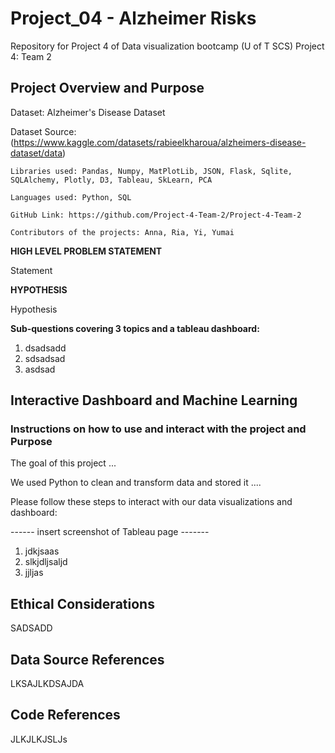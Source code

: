 # Project_04 - Alzheimer Risks
Repository for Project 4 of Data visualization bootcamp (U of T SCS)
Project 4: Team 2 

## Project Overview and Purpose 

Dataset: Alzheimer's Disease Dataset

Dataset Source: (https://www.kaggle.com/datasets/rabieelkharoua/alzheimers-disease-dataset/data)

	Libraries used: Pandas, Numpy, MatPlotLib, JSON, Flask, Sqlite, SQLAlchemy, Plotly, D3, Tableau, SkLearn, PCA
 	
  	Languages used: Python, SQL
	
 	GitHub Link: https://github.com/Project-4-Team-2/Project-4-Team-2
	
 	Contributors of the projects: Anna, Ria, Yi, Yumai

**HIGH LEVEL PROBLEM STATEMENT** 
	
Statement

**HYPOTHESIS** 

Hypothesis

**Sub-questions covering 3 topics and a tableau dashboard:**

1. dsadsadd
2. sdsadsad
3. asdsad

## Interactive Dashboard and Machine Learning ##

### Instructions on how to use and interact with the project and Purpose ###

The goal of this project ...  

We used Python to clean and transform data and stored it .... 

Please follow these steps to interact with our data visualizations and dashboard: 

------ insert screenshot of Tableau page -------

1. jdkjsaas
2. slkjdljsaljd
3. jjljas

## Ethical Considerations ##

SADSADD

## Data Source References ##

LKSAJLKDSAJDA

## Code References ##

JLKJLKJSLJs
